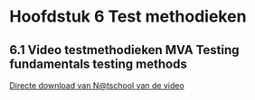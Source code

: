 # Hoofdstuk 6 Test methodieken

## 6.1 Video testmethodieken MVA Testing fundamentals testing methods

[Directe download van N@tschool van de video](https://elo.kw1c.nl/CMS/Studie/811%20ICT-Academie/811%20VakkenInhoud/%5BB.06%20BEH%5D%20Onderhoud%20en%20beheer/Productie/04.%20Aanvullend/SoftwareTestingFundamentalsM02_high.mp4)
